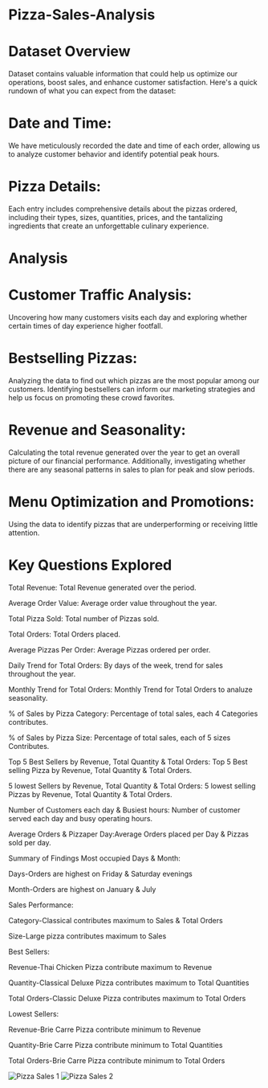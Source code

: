 # Pizza-Sales-Analysis
# Dataset Overview
  Dataset contains valuable information that could help us optimize our operations, boost sales, and enhance customer satisfaction. Here's a quick rundown of what you can expect from the dataset:

# Date and Time: 
  We have meticulously recorded the date and time of each order, allowing us to analyze customer behavior and identify potential peak hours.

# Pizza Details:
  Each entry includes comprehensive details about the pizzas ordered, including their types, sizes, quantities, prices, and the tantalizing ingredients that create an unforgettable culinary experience.

# Analysis
# Customer Traffic Analysis: 
Uncovering how many customers visits each day and exploring whether certain times of day experience higher footfall.

# Bestselling Pizzas: 
Analyzing the data to find out which pizzas are the most popular among our customers. Identifying bestsellers can inform our marketing strategies and help us focus on promoting these crowd favorites.

# Revenue and Seasonality: 
Calculating the total revenue generated over the year to get an overall picture of our financial performance. Additionally, investigating whether there are any seasonal patterns in sales to plan for peak and slow periods.

# Menu Optimization and Promotions:
Using the data to identify pizzas that are underperforming or receiving little attention.

# Key Questions Explored
Total Revenue: Total Revenue generated over the period.

Average Order Value: Average order value throughout the year.

Total Pizza Sold: Total number of Pizzas sold.

Total Orders: Total Orders placed.

Average Pizzas Per Order: Average Pizzas ordered per order.

Daily Trend for Total Orders: By days of the week, trend for sales throughout the year.

Monthly Trend for Total Orders: Monthly Trend for Total Orders to analuze seasonality.

% of Sales by Pizza Category: Percentage of total sales, each 4 Categories contributes.

% of Sales by Pizza Size: Percentage of total sales, each of 5 sizes Contributes.

Top 5 Best Sellers by Revenue, Total Quantity & Total Orders: Top 5 Best selling Pizza by Revenue, Total Quantity & Total Orders.

5 lowest Sellers by Revenue, Total Quantity & Total Orders: 5 lowest selling Pizzas by Revenue, Total Quantity & Total Orders.

Number of Customers each day & Busiest hours: Number of customer served each day and busy operating hours.

Average Orders & Pizzaper Day:Average Orders placed per Day & Pizzas sold per day.

Summary of Findings
Most occupied Days & Month:

Days-Orders are highest on Friday & Saturday evenings

Month-Orders are highest on January & July

Sales Performance:

Category-Classical contributes maximum to Sales & Total Orders

Size-Large pizza contributes maximum to Sales

Best Sellers:

Revenue-Thai Chicken Pizza contribute maximum to Revenue

Quantity-Classical Deluxe Pizza contributes maximum to Total Quantities

Total Orders-Classic Deluxe Pizza contributes maximum to Total Orders

Lowest Sellers:

Revenue-Brie Carre Pizza contribute minimum to Revenue

Quantity-Brie Carre Pizza contribute minimum to Total Quantities

Total Orders-Brie Carre Pizza contribute minimum to Total Orders


![Pizza Sales 1](https://github.com/user-attachments/assets/5bea11a3-e846-49ae-ba0b-a8e0cb624d91)
![Pizza Sales 2](https://github.com/user-attachments/assets/83ec95fd-65e0-403f-9c98-9263382b17a5)
